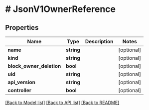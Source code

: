 # # JsonV1OwnerReference

## Properties

Name | Type | Description | Notes
------------ | ------------- | ------------- | -------------
**name** | **string** |  | [optional]
**kind** | **string** |  | [optional]
**block_owner_deletion** | **bool** |  | [optional]
**uid** | **string** |  | [optional]
**api_version** | **string** |  | [optional]
**controller** | **bool** |  | [optional]

[[Back to Model list]](../../README.md#models) [[Back to API list]](../../README.md#endpoints) [[Back to README]](../../README.md)
